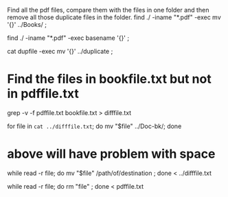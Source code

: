

Find all the pdf files, compare them with the files in one folder and then remove all those duplicate files in the folder.
find ./ -iname "*.pdf" -exec mv '{}' ../Books/ \;

find ./ -iname "*.pdf" -exec basename '{}' \; 

cat dupfile -exec mv '{}' ../duplicate \;

# Find the files in bookfile.txt but not in pdffile.txt
grep -v -f pdffile.txt bookfile.txt > difffile.txt

for file in `cat ../difffile.txt`; do mv "$file" ../Doc-bk/; done
# above will have problem with space

while read -r file; do mv "$file" /path/of/destination ; done < ../difffile.txt

while read -r file; do rm "file" ; done < pdffile.txt